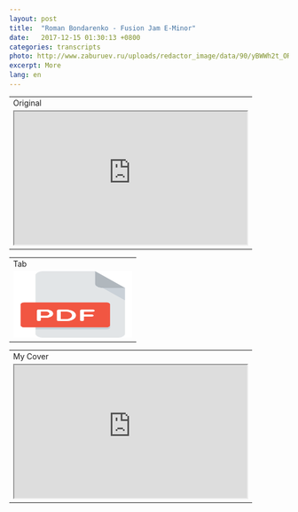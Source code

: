 ```yaml
---
layout: post
title:  "Roman Bondarenko - Fusion Jam E-Minor"
date:   2017-12-15 01:30:13 +0800
categories: transcripts
photo: http://www.zaburuev.ru/uploads/redactor_image/data/90/yBWWh2t_ORA.jpg
excerpt: More
lang: en
---
```


 

<table width="100%">
<tbody>
<tr>
<td>Original</td>
</tr>
<tr>
<td><iframe width="420" height="240" src="https://www.youtube.com/embed/wJjZsK24rgI"></iframe></td>
</tr>
</tbody>
</table>
<table width="100%">
<tbody>
<tr>
<td>Tab</td>
</tr>
<tr>
<td><a href="https://drive.google.com/open?id=0B266x47CsrtIS0NUX3lBbDdjR1k" target="_blank" rel="noopener"><img src="img/icons/pdf.png" width="215" height="120"/></a></td>
</tr>
</tbody>
</table>
<table width="100%">
<tbody>
<tr>
<td>My Cover</td>
</tr>
<tr>
<td><iframe width="420" height="240" src="https://www.youtube.com/watch?v=LCGwGeeGSM0"></iframe></td>
</tr>
</tbody>
</table>

 

